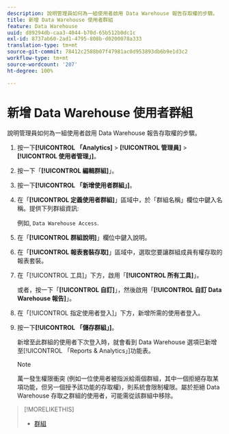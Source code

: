 ```yaml
---
description: 說明管理員如何為一組使用者啟用 Data Warehouse 報告存取權的步驟。
title: 新增 Data Warehouse 使用者群組
feature: Data Warehouse
uuid: d89294db-caa3-4044-b70d-65b512b0dc1c
exl-id: 8737ab60-2ad1-4795-808b-d0200078a333
translation-type: tm+mt
source-git-commit: 78412c2588b07f47981ac0d953893db6b9e1d3c2
workflow-type: tm+mt
source-wordcount: '207'
ht-degree: 100%

---
```


# 新增 Data Warehouse 使用者群組

說明管理員如何為一組使用者啟用 Data Warehouse 報告存取權的步驟。

1. 按一下&#x200B;**[!UICONTROL 「Analytics]** > **[!UICONTROL 管理員]** > **[!UICONTROL 使用者管理」]**。
1. 按一下「**[!UICONTROL 編輯群組]**」。
1. 按一下&#x200B;**[!UICONTROL 「新增使用者群組」]**。
1. 在「**[!UICONTROL 定義使用者群組]**」區域中，於「群組名稱」欄位中鍵入名稱。提供下列群組資訊:

   例如, `Data Warehouse Access`.
1. 在「**[!UICONTROL 群組說明]**」欄位中鍵入說明。
1. 在「**[!UICONTROL 報表套裝存取]**」區域中，選取您要讓群組成員有權存取的報表套裝。
1. 在「[!UICONTROL 工具]」下方，啟用「**[!UICONTROL 所有工具]**」。

   或者，按一下「**[!UICONTROL 自訂]**」，然後啟用「**[!UICONTROL 自訂 Data Warehouse 報告]**」。

1. 在「[!UICONTROL 指定使用者登入]」下方，新增所需的使用者登入。
1. 按一下&#x200B;**[!UICONTROL 「儲存群組」]**。

   新增至此群組的使用者下次登入時，就會看到 Data Warehouse 選項已新增至[!UICONTROL 「Reports &amp; Analytics」]功能表。

   >[!NOTE]
   >
   >萬一發生權限衝突 (例如一位使用者被指派給兩個群組，其中一個拒絕存取某項功能，但另一個授予該功能的存取權)，則系統會限制權限。屬於拒絕 Data Warehouse 存取之群組的使用者，可能需從該群組中移除。

>[!MORELIKETHIS]
>
>* [群組 ](/help/admin/user-management2/c-user-groups/groups.md)

